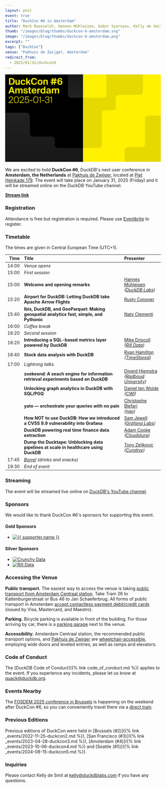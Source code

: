 ```yaml
---
layout: post
event: true
title: "DuckCon #6 in Amsterdam"
author: Mark Raasveldt, Hannes Mühleisen, Gabor Szarnyas, Kelly de Smit
thumb: "/images/blog/thumbs/duckcon-6-amsterdam.svg"
image: "/images/blog/thumbs/duckcon-6-amsterdam.png"
excerpt: ""
tags: ["DuckCon"]
venue: "Pakhuis de Zwijger, Amsterdam"
redirect_from:
  - 2025/01/31/duckcon6
---
```



<img src="/images/events/duckcon6-amsterdam.svg"
     alt="DuckCon #6 Splashscreen"
     width="680"
     />

We are excited to hold **DuckCon #6**, DuckDB's next user conference in **Amsterdam, the Netherlands** at [Pakhuis de Zwijger](https://dezwijger.nl/), located at [Piet Heinkade 179](https://maps.app.goo.gl/i99SA38D6ApecaTH9).
The event will take place on January 31, 2025 (Friday) and it will be streamed online on the DuckDB YouTube channel:

[**Stream link**](https://youtube.com/live/rrZRFwC01cw)

### Registration

Attendance is free but registration is required. Please use [Eventbrite](https://www.eventbrite.com/e/duckcon-6-amsterdam-tickets-1041962727567) to register.

### Timetable

The times are given in Central European Time (UTC+1).

| Time    | Title   | Presenter |
|--------:|:--------|:----------|
|  14:00 | _Venue opens_   | |
|  15:00 | _First session_ | |
|  15:00 | **Welcome and opening remarks** | [Hannes Mühleisen](https://hannes.muehleisen.org/) <br/> _([DuckDB Labs](https://duckdblabs.com/))_ |
|  15:20 | **Airport for DuckDB: Letting DuckDB take Apache Arrow Flights** | [Rusty Conover](https://www.linkedin.com/in/rusty-conover-ba5a6/) |
|  15:40 | **Ibis, DuckDB, and GeoParquet: Making geospatial analytics fast, simple, and Pythonic** | [Naty Clementi](https://www.linkedin.com/in/ncclementi/) |
|  16:00 | _Coffee break_ | |
|  16:20 | _Second session_ | |
|  16:20 | **Introducing a SQL-based metrics layer powered by DuckDB** | [Mike Driscoll](https://www.linkedin.com/in/medriscoll/) <br/> _([Rill Data](https://www.rilldata.com/))_ |
|  16:40 | **Stock data analysis with DuckDB** | [Ryan Hamilton](https://www.linkedin.com/in/justryanhamilton/) <br/> _([TimeStored](https://www.timestored.com/))_ |
|  17:00 | _Lightning talks_ | |
|  | **zoekeend: A seach engine for information retrieval experiments based on DuckDB** | [Djoerd Hiemstra](https://idf.social/@djoerd) <br/> _([Radboud University](https://www.ru.nl/))_ |
|  | **Unlocking graph analytics in DuckDB with SQL/PGQ** | [Daniel ten Wolde](https://www.linkedin.com/in/dani%C3%ABl-ten-wolde/) <br/> _([CWI](https://www.cwi.nl/))_ |
|  | **yato — orchestrate your queries with no pain** | [Christophe Blefari](https://www.linkedin.com/in/christopheblefari/) <br/> _([nao](https://getnao.io/))_ |
|  | **How NOT to use DuckDB: How we introduced a CVSS 9.9 vulnerability into Grafana** | [Sam Jewell](https://www.linkedin.com/in/sam-jewell/) <br/> _([Grafana Labs](https://grafana.com/))_ |
|  | **DuckDB powering real time finance data extraction** | [Adam Cooke](https://www.linkedin.com/in/adamcooke1/) <br/> _([Cloudslurp](https://www.cloudslurp.com/))_ |
|  | **Dump the Ducktape: Unblocking data pipelines at scale in healthcare using DuckDB** | [Tony Zeljkovic](https://www.linkedin.com/in/tony-zeljkovic/) <br/> _([Curative](https://curative.com/))_ |
|  17:45 | _[Borrel](https://nl.wikipedia.org/wiki/Borrel) (drinks and snacks)_ | |
|  19:30 | _End of event_ | |

### Streaming

The event will be streamed live online on [DuckDB's YouTube channel](https://www.youtube.com/@duckdb).

### Sponsors

We would like to thank DuckCon #6's sponsors for supporting this event.

<h4 id="gold-supporters">Gold Sponsors</h4>
<div class="supporterboard gold">
	<ul>
		<li><a href="https://monday.com/" target="_blank"><img src="{{ '/images/events/monday-logo.svg' | relative_url }}" alt="{{ supporter.name }}"></a></li>
	</ul>
</div>

<h4 id="silver-supporters">Silver Sponsors</h4>
<div class="supporterboard silver">
	<ul>
		<li><a href="https://www.crunchydata.com/" target="_blank"><img src="{{ '/images/foundation/crunchydata.svg' | relative_url }}" alt="Crunchy Data"></a></li>
		<li><a href="https://www.rilldata.com/" target="_blank"><img src="{{ '/images/foundation/rill.svg' | relative_url }}" alt="Rill Data"></a></li>
	</ul>
</div>


### Accessing the Venue

**Public transport.**
The easiest way to access the venue is taking [public transport from Amsterdam Centraal station](https://www.ns.nl/en/journeyplanner/#/?vertrek=Amsterdam%20Centraal&vertrektype=treinstation&aankomst=ChIJL4osDqgJxkcRjR_3yE9Ani0&aankomsttype=poi&aankomstlabel=Pakhuis%20de%20Zwijger&type=vertrek&tijd=2024-10-22T12:58&firstMileModality=PUBLIC_TRANSPORT&lastMileModality=WALK).
Take Tram 26 to Kattenburgerstraat or Bus 46 to Jan Schaeferbrug.
All forms of public transport in Amsterdam [accept contactless payment debit/credit cards](https://www.ovpay.nl/en) (issued by Visa, Mastercard, and Maestro).

**Parking.**
Bicycle parking is available in front of the building.
For those arriving by car, there is a [parking garage](https://www.apcoa.nl/parkeerplaats/amsterdam/parkeergarage-de-loodsen/) next to the venue.

**Accessibility.** Amsterdam Centraal station, the recommended public transport options, and [Pakhuis de Zwijger](https://www.iamsterdam.com/en/travel-stay/accessibility/public-transportation) are [wheelchair-accessible](https://www.ableamsterdam.com/public-transportation), employing wide doors and leveled entries, as well as ramps and elevators.

### Code of Conduct

The [DuckDB Code of Conduct]({% link code_of_conduct.md %}) applies to the event.
If you experience any incidents, please let us know at <quack@duckdb.org>.

### Events Nearby

The [FOSDEM 2025 conference in Brussels](https://fosdem.org/2025/) is happening on the weekend after DuckCon #6, so you can conveniently travel there via a [direct train](https://www.nsinternational.com/).

### Previous Editions

Previous editions of DuckCon were held in
[Brussels (#2)]({% link _events/2022-11-25-duckcon2.md %}),
[San Francisco (#3)]({% link _events/2023-04-28-duckcon3.md %}),
[Amsterdam (#4)]({% link _events/2023-10-06-duckcon4.md %}) and
[Seattle (#5)]({% link _events/2024-08-15-duckcon5.md %}).

### Inquiries

Please contact Kelly de Smit at [kelly@duckdblabs.com](mailto:kelly@duckdblabs.com) if you have any questions.
